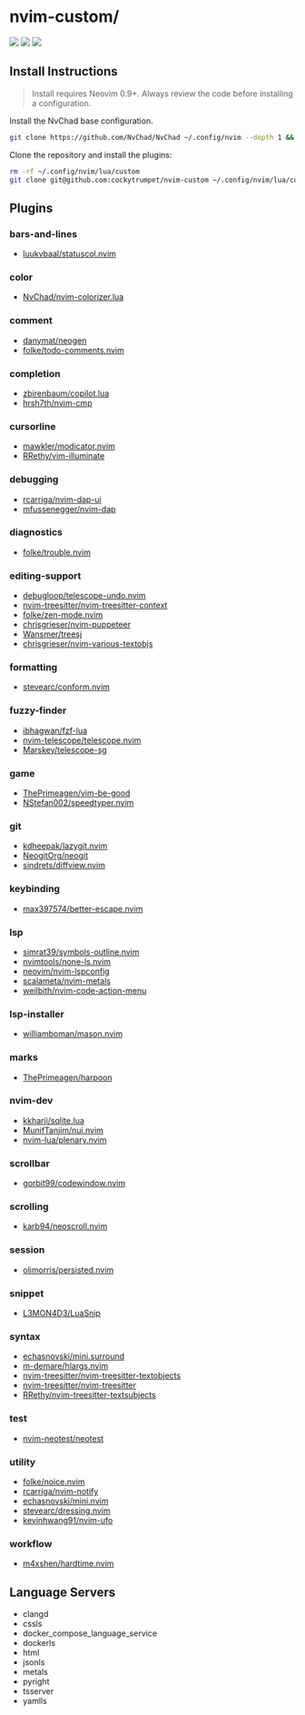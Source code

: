 # nvim-custom/

<a href="https://dotfyle.com/cockytrumpet/nvim-custom"><img src="https://dotfyle.com/cockytrumpet/nvim-custom/badges/plugins?style=flat" /></a>
<a href="https://dotfyle.com/cockytrumpet/nvim-custom"><img src="https://dotfyle.com/cockytrumpet/nvim-custom/badges/leaderkey?style=flat" /></a>
<a href="https://dotfyle.com/cockytrumpet/nvim-custom"><img src="https://dotfyle.com/cockytrumpet/nvim-custom/badges/plugin-manager?style=flat" /></a>

## Install Instructions

> Install requires Neovim 0.9+. Always review the code before installing a configuration.

Install the NvChad base configuration.

```sh
git clone https://github.com/NvChad/NvChad ~/.config/nvim --depth 1 && nvim
```

Clone the repository and install the plugins:

```sh
rm -rf ~/.config/nvim/lua/custom
git clone git@github.com:cockytrumpet/nvim-custom ~/.config/nvim/lua/custom
```

## Plugins

### bars-and-lines

- [luukvbaal/statuscol.nvim](https://dotfyle.com/plugins/luukvbaal/statuscol.nvim)

### color

- [NvChad/nvim-colorizer.lua](https://dotfyle.com/plugins/NvChad/nvim-colorizer.lua)

### comment

- [danymat/neogen](https://dotfyle.com/plugins/danymat/neogen)
- [folke/todo-comments.nvim](https://dotfyle.com/plugins/folke/todo-comments.nvim)

### completion

- [zbirenbaum/copilot.lua](https://dotfyle.com/plugins/zbirenbaum/copilot.lua)
- [hrsh7th/nvim-cmp](https://dotfyle.com/plugins/hrsh7th/nvim-cmp)

### cursorline

- [mawkler/modicator.nvim](https://dotfyle.com/plugins/mawkler/modicator.nvim)
- [RRethy/vim-illuminate](https://dotfyle.com/plugins/RRethy/vim-illuminate)

### debugging

- [rcarriga/nvim-dap-ui](https://dotfyle.com/plugins/rcarriga/nvim-dap-ui)
- [mfussenegger/nvim-dap](https://dotfyle.com/plugins/mfussenegger/nvim-dap)

### diagnostics

- [folke/trouble.nvim](https://dotfyle.com/plugins/folke/trouble.nvim)

### editing-support

- [debugloop/telescope-undo.nvim](https://dotfyle.com/plugins/debugloop/telescope-undo.nvim)
- [nvim-treesitter/nvim-treesitter-context](https://dotfyle.com/plugins/nvim-treesitter/nvim-treesitter-context)
- [folke/zen-mode.nvim](https://dotfyle.com/plugins/folke/zen-mode.nvim)
- [chrisgrieser/nvim-puppeteer](https://dotfyle.com/plugins/chrisgrieser/nvim-puppeteer)
- [Wansmer/treesj](https://dotfyle.com/plugins/Wansmer/treesj)
- [chrisgrieser/nvim-various-textobjs](https://dotfyle.com/plugins/chrisgrieser/nvim-various-textobjs)

### formatting

- [stevearc/conform.nvim](https://dotfyle.com/plugins/stevearc/conform.nvim)

### fuzzy-finder

- [ibhagwan/fzf-lua](https://dotfyle.com/plugins/ibhagwan/fzf-lua)
- [nvim-telescope/telescope.nvim](https://dotfyle.com/plugins/nvim-telescope/telescope.nvim)
- [Marskey/telescope-sg](https://dotfyle.com/plugins/Marskey/telescope-sg)

### game

- [ThePrimeagen/vim-be-good](https://dotfyle.com/plugins/ThePrimeagen/vim-be-good)
- [NStefan002/speedtyper.nvim](https://dotfyle.com/plugins/NStefan002/speedtyper.nvim)

### git

- [kdheepak/lazygit.nvim](https://dotfyle.com/plugins/kdheepak/lazygit.nvim)
- [NeogitOrg/neogit](https://dotfyle.com/plugins/NeogitOrg/neogit)
- [sindrets/diffview.nvim](https://dotfyle.com/plugins/sindrets/diffview.nvim)

### keybinding

- [max397574/better-escape.nvim](https://dotfyle.com/plugins/max397574/better-escape.nvim)

### lsp

- [simrat39/symbols-outline.nvim](https://dotfyle.com/plugins/simrat39/symbols-outline.nvim)
- [nvimtools/none-ls.nvim](https://dotfyle.com/plugins/nvimtools/none-ls.nvim)
- [neovim/nvim-lspconfig](https://dotfyle.com/plugins/neovim/nvim-lspconfig)
- [scalameta/nvim-metals](https://dotfyle.com/plugins/scalameta/nvim-metals)
- [weilbith/nvim-code-action-menu](https://dotfyle.com/plugins/weilbith/nvim-code-action-menu)

### lsp-installer

- [williamboman/mason.nvim](https://dotfyle.com/plugins/williamboman/mason.nvim)

### marks

- [ThePrimeagen/harpoon](https://dotfyle.com/plugins/ThePrimeagen/harpoon)

### nvim-dev

- [kkharji/sqlite.lua](https://dotfyle.com/plugins/kkharji/sqlite.lua)
- [MunifTanjim/nui.nvim](https://dotfyle.com/plugins/MunifTanjim/nui.nvim)
- [nvim-lua/plenary.nvim](https://dotfyle.com/plugins/nvim-lua/plenary.nvim)

### scrollbar

- [gorbit99/codewindow.nvim](https://dotfyle.com/plugins/gorbit99/codewindow.nvim)

### scrolling

- [karb94/neoscroll.nvim](https://dotfyle.com/plugins/karb94/neoscroll.nvim)

### session

- [olimorris/persisted.nvim](https://dotfyle.com/plugins/olimorris/persisted.nvim)

### snippet

- [L3MON4D3/LuaSnip](https://dotfyle.com/plugins/L3MON4D3/LuaSnip)

### syntax

- [echasnovski/mini.surround](https://dotfyle.com/plugins/echasnovski/mini.surround)
- [m-demare/hlargs.nvim](https://dotfyle.com/plugins/m-demare/hlargs.nvim)
- [nvim-treesitter/nvim-treesitter-textobjects](https://dotfyle.com/plugins/nvim-treesitter/nvim-treesitter-textobjects)
- [nvim-treesitter/nvim-treesitter](https://dotfyle.com/plugins/nvim-treesitter/nvim-treesitter)
- [RRethy/nvim-treesitter-textsubjects](https://dotfyle.com/plugins/RRethy/nvim-treesitter-textsubjects)

### test

- [nvim-neotest/neotest](https://dotfyle.com/plugins/nvim-neotest/neotest)

### utility

- [folke/noice.nvim](https://dotfyle.com/plugins/folke/noice.nvim)
- [rcarriga/nvim-notify](https://dotfyle.com/plugins/rcarriga/nvim-notify)
- [echasnovski/mini.nvim](https://dotfyle.com/plugins/echasnovski/mini.nvim)
- [stevearc/dressing.nvim](https://dotfyle.com/plugins/stevearc/dressing.nvim)
- [kevinhwang91/nvim-ufo](https://dotfyle.com/plugins/kevinhwang91/nvim-ufo)

### workflow

- [m4xshen/hardtime.nvim](https://dotfyle.com/plugins/m4xshen/hardtime.nvim)

## Language Servers

- clangd
- cssls
- docker_compose_language_service
- dockerls
- html
- jsonls
- metals
- pyright
- tsserver
- yamlls

